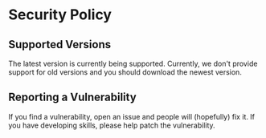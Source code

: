 # Security Policy

## Supported Versions

The latest version is currently being supported. Currently, we don't provide support for old versions and you should download the newest version. 

## Reporting a Vulnerability

If you find a vulnerability, open an issue and people will (hopefully) fix it. If you have developing skills, please help patch the vulnerability.
